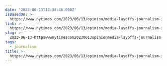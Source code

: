 ```yaml
---
date: '2023-06-13T12:38:46.000Z'
isBasedOn: >-
  https://www.nytimes.com/2023/06/13/opinion/media-layoffs-journalism-internet.html
link: >-
  https://www.nytimes.com/2023/06/13/opinion/media-layoffs-journalism-internet.html
slug: >-
  2023-06-13-httpswwwnytimescom20230613opinionmedia-layoffs-journalism-internethtml
tags:
  - journalism
title: >-
  https://www.nytimes.com/2023/06/13/opinion/media-layoffs-journalism-internet.html
---
```



